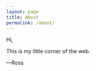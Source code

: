 ```yaml
---
layout: page
title: About
permalink: /about/
---
```


Hi,

This is my little corner of the web.

—Ross
